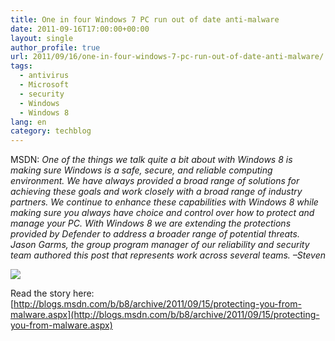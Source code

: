 ```yaml
---
title: One in four Windows 7 PC run out of date anti-malware
date: 2011-09-16T17:00:00+00:00
layout: single
author_profile: true
url: 2011/09/16/one-in-four-windows-7-pc-run-out-of-date-anti-malware/
tags:
  - antivirus
  - Microsoft
  - security
  - Windows
  - Windows 8
lang: en
category: techblog
---
```

MSDN: _One of the things we talk quite a bit about with Windows 8 is making sure Windows is a safe, secure, and reliable computing environment. We have always provided a broad range of solutions for achieving these goals and work closely with a broad range of industry partners. We continue to enhance these capabilities with Windows 8 while making sure you always have choice and control over how to protect and manage your PC. With Windows 8 we are extending the protections provided by Defender to address a broader range of potential threats. Jason Garms, the group program manager of our reliability and security team authored this post that represents work across several teams. –Steven_

[![](http://2.bp.blogspot.com/-NVSEkqgWQ4o/TnN5eG7BxDI/AAAAAAAAECQ/zy1o1A0uz6k/s400/win8.png)](http://2.bp.blogspot.com/-NVSEkqgWQ4o/TnN5eG7BxDI/AAAAAAAAECQ/zy1o1A0uz6k/s1600/win8.png)

Read the story here: [http://blogs.msdn.com/b/b8/archive/2011/09/15/protecting-you-from-malware.aspx](http://blogs.msdn.com/b/b8/archive/2011/09/15/protecting-you-from-malware.aspx)